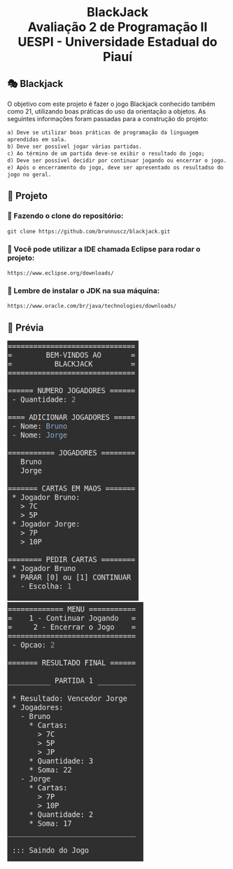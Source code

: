 <h1 align="center">
    BlackJack <br>
    Avaliação 2 de Programação II<br>
    UESPI - Universidade Estadual do Piauí
</h1>

## 🎭 Blackjack

O objetivo com este projeto é fazer o jogo Blackjack conhecido também como 21, utilizando boas práticas do uso da orientação a objetos. As seguintes informações foram passadas para a construção do projeto:

    a) Deve se utilizar boas práticas de programação da linguagem aprendidas em sala.
    b) Deve ser possível jogar várias partidas.
    c) Ao término de um partida deve-se exibir o resultado do jogo;
    d) Deve ser possível decidir por continuar jogando ou encerrar o jogo.
    e) Após o encerramento do jogo, deve ser apresentado os resultadso do jogo no geral.

## 📁 Projeto
### 📍 Fazendo o clone do repositório:

    git clone https://github.com/brunnuscz/blackjack.git

### 📍 Você pode utilizar a IDE chamada Eclipse para rodar o projeto:

    https://www.eclipse.org/downloads/
    
### 📍 Lembre de instalar o JDK na sua máquina:

    https://www.oracle.com/br/java/technologies/downloads/

## 🚩 Prévia
<span>
    <img src="previa-1.png" width="300">
    <img src="previa-2.png" width="311">
</span>
